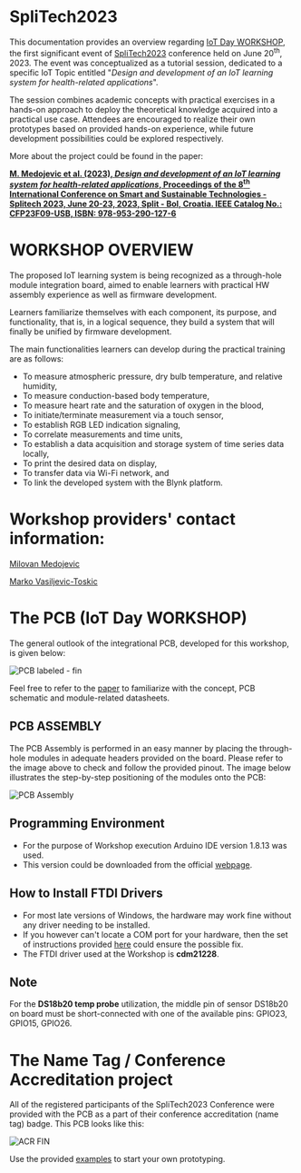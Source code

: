 # SpliTech2023

This documentation provides an overview regarding [IoT Day WORKSHOP](https://iotday.splitech.org/), the first significant event of [SpliTech2023](https://2023.splitech.org/home) conference held on June 20<sup>th</sup>, 2023. The event was conceptualized as a tutorial session, dedicated to a specific IoT Topic entitled "_Design and development of an IoT learning system for health-related applications_".

The session combines academic concepts with practical exercises in a hands-on approach to deploy the theoretical knowledge acquired into a practical use case. Attendees are encouraged to realize their own prototypes based on provided hands-on experience, while future development possibilities could be explored respectively.

More about the project could be found in the paper:

[**M. Medojevic et al. (2023), _Design and development of an IoT learning system for health-related applications_, Proceedings of the 8<sup>th</sup> International Conference on Smart and Sustainable Technologies - Splitech 2023, June 20-23, 2023, Split - Bol, Croatia. IEEE Catalog No.: CFP23F09-USB, ISBN: 978-953-290-127-6**](https://github.com/EnergyPulse/SpliTech2023/blob/main/Design%20and%20development%20of%20an%20IoT%20learning%20system%20for%20health-related%20applications.pdf)

# WORKSHOP OVERVIEW

The proposed IoT learning system is being recognized as a through-hole module integration board, aimed to enable learners with practical HW assembly experience as well as firmware development. 

Learners familiarize themselves with each component, its purpose, and functionality, that is, in a logical sequence, they build a system that will finally be unified by firmware development. 

The main functionalities learners can develop during the practical training are as follows:

- To measure atmospheric pressure, dry bulb temperature, and relative humidity,
- To measure conduction-based body temperature,
- To measure heart rate and the saturation of oxygen in the blood,
- To initiate/terminate measurement via a touch sensor,
- To establish RGB LED indication signaling,
- To correlate measurements and time units,
- To establish a data acquisition and storage system of time series data locally,
- To print the desired data on display,
- To transfer data via Wi-Fi network, and
- To link the developed system with the Blynk platform.

# Workshop providers' contact information:
 
[Milovan Medojevic](https://www.linkedin.com/in/milovan-medojevic/)

[Marko Vasiljevic-Toskic](https://www.linkedin.com/in/marko-vasiljevic-toskic-895588151/)

# The PCB (IoT Day WORKSHOP)

The general outlook of the integrational PCB, developed for this workshop, is given below:

![PCB labeled - fin](https://github.com/EnergyPulse/SpliTech2023/assets/135071946/ce7c2356-9d51-4a00-bfe3-eb472ee6a9f0)

Feel free to refer to the [paper](https://github.com/EnergyPulse/SpliTech2023/blob/main/Design%20and%20development%20of%20an%20IoT%20learning%20system%20for%20health-related%20applications.pdf) to familiarize with the concept, PCB schematic and module-related datasheets.

## PCB ASSEMBLY

The PCB Assembly is performed in an easy manner by placing the through-hole modules in adequate headers provided on the board. Please refer to the image above to check and follow the provided pinout.
The image below illustrates the step-by-step positioning of the modules onto the PCB:

![PCB Assembly](https://github.com/EnergyPulse/SpliTech2023/assets/135071946/360691b1-045a-4ad4-9f51-d3f68c684465)

## Programming Environment

- For the purpose of Workshop execution Arduino IDE version 1.8.13 was used. 
- This version could be downloaded from the official [webpage](https://www.arduino.cc/en/software/OldSoftwareReleases).

## How to Install FTDI Drivers

- For most late versions of Windows, the hardware may work fine without any driver needing to be installed. 
- If you however can't locate a COM port for your hardware, then the set of instructions provided [here](https://learn.sparkfun.com/tutorials/how-to-install-ftdi-drivers/windows---quick-and-easy) could ensure the possible fix.
- The FTDI driver used at the Workshop is **cdm21228**.

## Note

For the **DS18b20 temp probe** utilization, the middle pin of sensor DS18b20 on board must be short-connected with one of the available pins: GPIO23, GPIO15, GPIO26.

# The Name Tag / Conference Accreditation project

All of the registered participants of the SpliTech2023 Conference were provided with the PCB as a part of their conference accreditation (name tag) badge.
This PCB looks like this:

![ACR FIN](https://github.com/EnergyPulse/SpliTech2023/assets/135071946/0dd75852-6d21-4aa7-850f-f45bd01f3235)

Use the provided [examples](https://github.com/EnergyPulse/SpliTech2023/tree/main/IoT_Workshop_Examples) to start your own prototyping.












